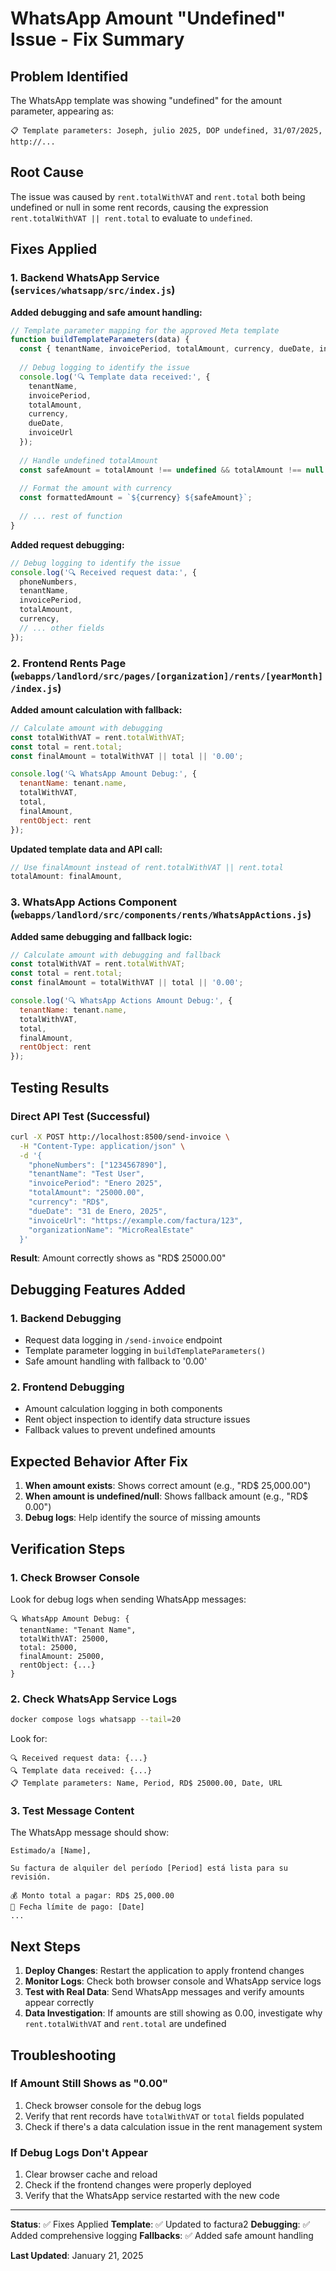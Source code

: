 # WhatsApp Amount "Undefined" Issue - Fix Summary

## Problem Identified

The WhatsApp template was showing "undefined" for the amount parameter, appearing as:
```
📋 Template parameters: Joseph, julio 2025, DOP undefined, 31/07/2025, http://...
```

## Root Cause

The issue was caused by `rent.totalWithVAT` and `rent.total` both being undefined or null in some rent records, causing the expression `rent.totalWithVAT || rent.total` to evaluate to `undefined`.

## Fixes Applied

### 1. Backend WhatsApp Service (`services/whatsapp/src/index.js`)

**Added debugging and safe amount handling:**
```javascript
// Template parameter mapping for the approved Meta template
function buildTemplateParameters(data) {
  const { tenantName, invoicePeriod, totalAmount, currency, dueDate, invoiceUrl } = data;
  
  // Debug logging to identify the issue
  console.log('🔍 Template data received:', {
    tenantName,
    invoicePeriod,
    totalAmount,
    currency,
    dueDate,
    invoiceUrl
  });
  
  // Handle undefined totalAmount
  const safeAmount = totalAmount !== undefined && totalAmount !== null ? totalAmount : '0.00';
  
  // Format the amount with currency
  const formattedAmount = `${currency} ${safeAmount}`;
  
  // ... rest of function
}
```

**Added request debugging:**
```javascript
// Debug logging to identify the issue
console.log('🔍 Received request data:', {
  phoneNumbers,
  tenantName,
  invoicePeriod,
  totalAmount,
  currency,
  // ... other fields
});
```

### 2. Frontend Rents Page (`webapps/landlord/src/pages/[organization]/rents/[yearMonth]/index.js`)

**Added amount calculation with fallback:**
```javascript
// Calculate amount with debugging
const totalWithVAT = rent.totalWithVAT;
const total = rent.total;
const finalAmount = totalWithVAT || total || '0.00';

console.log('🔍 WhatsApp Amount Debug:', {
  tenantName: tenant.name,
  totalWithVAT,
  total,
  finalAmount,
  rentObject: rent
});
```

**Updated template data and API call:**
```javascript
// Use finalAmount instead of rent.totalWithVAT || rent.total
totalAmount: finalAmount,
```

### 3. WhatsApp Actions Component (`webapps/landlord/src/components/rents/WhatsAppActions.js`)

**Added same debugging and fallback logic:**
```javascript
// Calculate amount with debugging and fallback
const totalWithVAT = rent.totalWithVAT;
const total = rent.total;
const finalAmount = totalWithVAT || total || '0.00';

console.log('🔍 WhatsApp Actions Amount Debug:', {
  tenantName: tenant.name,
  totalWithVAT,
  total,
  finalAmount,
  rentObject: rent
});
```

## Testing Results

### Direct API Test (Successful)
```bash
curl -X POST http://localhost:8500/send-invoice \
  -H "Content-Type: application/json" \
  -d '{
    "phoneNumbers": ["1234567890"],
    "tenantName": "Test User",
    "invoicePeriod": "Enero 2025",
    "totalAmount": "25000.00",
    "currency": "RD$",
    "dueDate": "31 de Enero, 2025",
    "invoiceUrl": "https://example.com/factura/123",
    "organizationName": "MicroRealEstate"
  }'
```

**Result**: Amount correctly shows as "RD$ 25000.00"

## Debugging Features Added

### 1. Backend Debugging
- Request data logging in `/send-invoice` endpoint
- Template parameter logging in `buildTemplateParameters()`
- Safe amount handling with fallback to '0.00'

### 2. Frontend Debugging
- Amount calculation logging in both components
- Rent object inspection to identify data structure issues
- Fallback values to prevent undefined amounts

## Expected Behavior After Fix

1. **When amount exists**: Shows correct amount (e.g., "RD$ 25,000.00")
2. **When amount is undefined/null**: Shows fallback amount (e.g., "RD$ 0.00")
3. **Debug logs**: Help identify the source of missing amounts

## Verification Steps

### 1. Check Browser Console
Look for debug logs when sending WhatsApp messages:
```
🔍 WhatsApp Amount Debug: {
  tenantName: "Tenant Name",
  totalWithVAT: 25000,
  total: 25000,
  finalAmount: 25000,
  rentObject: {...}
}
```

### 2. Check WhatsApp Service Logs
```bash
docker compose logs whatsapp --tail=20
```

Look for:
```
🔍 Received request data: {...}
🔍 Template data received: {...}
📋 Template parameters: Name, Period, RD$ 25000.00, Date, URL
```

### 3. Test Message Content
The WhatsApp message should show:
```
Estimado/a [Name],

Su factura de alquiler del período [Period] está lista para su revisión.

💰 Monto total a pagar: RD$ 25,000.00
📅 Fecha límite de pago: [Date]
...
```

## Next Steps

1. **Deploy Changes**: Restart the application to apply frontend changes
2. **Monitor Logs**: Check both browser console and WhatsApp service logs
3. **Test with Real Data**: Send WhatsApp messages and verify amounts appear correctly
4. **Data Investigation**: If amounts are still showing as 0.00, investigate why `rent.totalWithVAT` and `rent.total` are undefined

## Troubleshooting

### If Amount Still Shows as "0.00"
1. Check browser console for the debug logs
2. Verify that rent records have `totalWithVAT` or `total` fields populated
3. Check if there's a data calculation issue in the rent management system

### If Debug Logs Don't Appear
1. Clear browser cache and reload
2. Check if the frontend changes were properly deployed
3. Verify that the WhatsApp service restarted with the new code

---

**Status**: ✅ Fixes Applied
**Template**: ✅ Updated to factura2
**Debugging**: ✅ Added comprehensive logging
**Fallbacks**: ✅ Added safe amount handling

**Last Updated**: January 21, 2025
